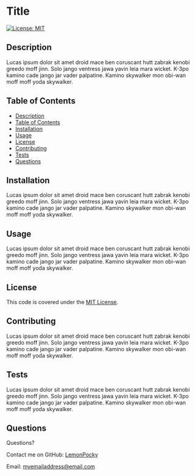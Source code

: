 # Title
[![License: MIT](https://img.shields.io/badge/License-MIT-yellow.svg)](https://opensource.org/licenses/MIT)
## Description
Lucas ipsum dolor sit amet droid mace ben coruscant hutt zabrak kenobi greedo moff jinn. Solo jango ventress jawa yavin leia mara wicket. K-3po kamino cade jango jar vader palpatine. Kamino skywalker mon obi-wan moff moff yoda skywalker.
## Table of Contents
  - [Description](#description)
  - [Table of Contents](#table-of-contents)
  - [Installation](#installation)
  - [Usage](#usage)
  - [License](#license)
  - [Contributing](#contributing)
  - [Tests](#tests)
  - [Questions](#questions)
## Installation
Lucas ipsum dolor sit amet droid mace ben coruscant hutt zabrak kenobi greedo moff jinn. Solo jango ventress jawa yavin leia mara wicket. K-3po kamino cade jango jar vader palpatine. Kamino skywalker mon obi-wan moff moff yoda skywalker.
## Usage
Lucas ipsum dolor sit amet droid mace ben coruscant hutt zabrak kenobi greedo moff jinn. Solo jango ventress jawa yavin leia mara wicket. K-3po kamino cade jango jar vader palpatine. Kamino skywalker mon obi-wan moff moff yoda skywalker.
## License
This code is covered under the [MIT License](https://opensource.org/licenses/MIT).
## Contributing
Lucas ipsum dolor sit amet droid mace ben coruscant hutt zabrak kenobi greedo moff jinn. Solo jango ventress jawa yavin leia mara wicket. K-3po kamino cade jango jar vader palpatine. Kamino skywalker mon obi-wan moff moff yoda skywalker.
## Tests
Lucas ipsum dolor sit amet droid mace ben coruscant hutt zabrak kenobi greedo moff jinn. Solo jango ventress jawa yavin leia mara wicket. K-3po kamino cade jango jar vader palpatine. Kamino skywalker mon obi-wan moff moff yoda skywalker.
## Questions
Questions?

Contact me on GitHub: [LemonPocky](https://github.com/LemonPocky)

Email: [myemailaddress@email.com](mailto:myemailaddress@email.com)